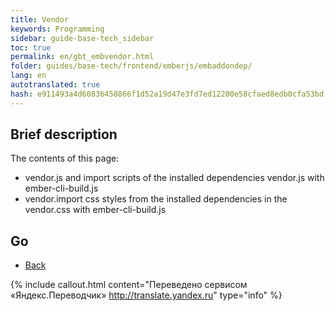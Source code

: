 ```yaml
--- 
title: Vendor 
keywords: Programming 
sidebar: guide-base-tech_sidebar 
toc: true 
permalink: en/gbt_embvendor.html 
folder: guides/base-tech/frontend/emberjs/embaddondep/ 
lang: en 
autotranslated: true 
hash: e911493a4d60836458866f1d52a19d47e3fd7ed12200e58cfaed8edb0cfa53bd 
--- 
```


## Brief description 

The contents of this page: 

* vendor.js and import scripts of the installed dependencies vendor.js with ember-cli-build.js 
* vendor.import css styles from the installed dependencies in the vendor.css with ember-cli-build.js 

## Go 

* [Back](gbt_emberjs.html)


{% include callout.html content="Переведено сервисом «Яндекс.Переводчик» <http://translate.yandex.ru>" type="info" %}